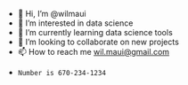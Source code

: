 - 👋 Hi, I’m @wilmaui
- 👀 I’m interested in data science
- 🌱 I’m currently learning data science tools
- 💞️ I’m looking to collaborate on new projects
- 📫 How to reach me wil.maui@gmail.com
-     Number is 670-234-1234

<!---
wilmaui/wilmaui is a ✨ special ✨ repository because its `README.md` (this file) appears on your GitHub profile.
You can click the Preview link to take a look at your changes.
--->
